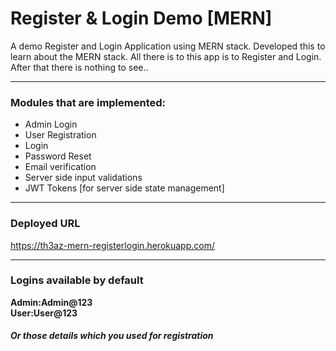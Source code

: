 # Register & Login Demo [MERN]
A demo Register and Login Application using MERN stack.
Developed this to learn about the MERN stack.
All there is to this app is to Register and Login.
After that there is nothing to see..

---

### Modules that are implemented:
 - Admin Login
 - User Registration
 - Login
 - Password Reset
 - Email verification
 - Server side input validations
 - JWT Tokens [for server side state management]

---

### Deployed URL
https://th3az-mern-registerlogin.herokuapp.com/

---

### Logins available by default
**Admin:Admin@123** \
**User:User@123**

##### Or those details which you used for registration


